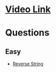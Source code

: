 # [Video Link](https://youtu.be/zL1DPZ0Ovlo)
# Questions

## Easy
- [Reverse String](https://leetcode.com/problems/reverse-string/)
